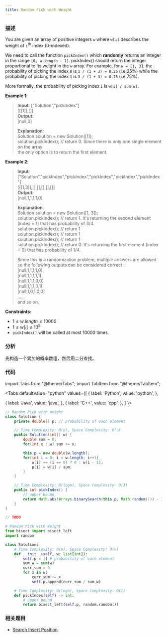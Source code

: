 ```yaml
---
title: Random Pick with Weight
---
```


### 描述

You are given an array of positive integers `w` where `w[i]` describes the weight of `i`<sup>th</sup> index (0-indexed).

We need to call the function `pickIndex()` which **randomly** returns an integer in the range `[0, w.length - 1]`. pickIndex() should return the integer proportional to its weight in the `w` array. For example, for `w = [1, 3]`, the probability of picking the index `0` is `1 / (1 + 3) = 0.25` (i.e 25%) while the probability of picking the index `1` is `3 / (1 + 3) = 0.75` (i.e 75%).

More formally, the probability of picking index `i` is `w[i] / sum(w)`.

**Example 1**:

> **Input**:
> ["Solution","pickIndex"]  
> [[[1]],[]]  
> **Output**:  
> [null,0]
>
> **Explanation**:  
> Solution solution = new Solution([1]);  
> solution.pickIndex(); // return 0. Since there is only one single element on the array  
> the only option is to return the first element.

**Example 2**:

> **Input**:
> ["Solution","pickIndex","pickIndex","pickIndex","pickIndex","pickIndex"]  
> [[[1,3]],[],[],[],[],[]]  
> **Output**:  
> [null,1,1,1,1,0]
>
> **Explanation**:  
> Solution solution = new Solution([1, 3]);  
> solution.pickIndex(); // return 1. It's returning the second element (index = 1) that has probability of 3/4.  
> solution.pickIndex(); // return 1  
> solution.pickIndex(); // return 1  
> solution.pickIndex(); // return 1  
> solution.pickIndex(); // return 0. It's returning the first element (index = 0) that has probability of 1/4.
>
> Since this is a randomization problem, multiple answers are allowed so the following outputs can be considered correct :  
> [null,1,1,1,1,0]  
> [null,1,1,1,1,1]  
> [null,1,1,1,0,0]  
> [null,1,1,1,0,1]  
> [null,1,0,1,0,0]  
> ......  
> and so on.

**Constraints**:

- $1 \leq w.length \leq 10000$
- $1 \leq w[i] \leq 10^5$
- `pickIndex()` will be called at most 10000 times.

### 分析

先构造一个累加的概率数组，然后用二分查找。

### 代码

import Tabs from "@theme/Tabs";
import TabItem from "@theme/TabItem";

<Tabs
defaultValue="python"
values={[
{ label: 'Python', value: 'python', },

{ label: 'Java', value: 'java', },
{ label: 'C++', value: 'cpp', },
]
}>
<TabItem value="java">

```java
// Random Pick with Weight
class Solution {
    private double[] p; // probability of each element

    // Time Complexity: O(n), Space Complexity: O(n)
    public Solution(int[] w) {
        double sum = 0;
        for(int x : w) sum += x;

        this.p = new double[w.length];
        for(int i = 0; i < w.length; i++){
            w[i] += (i == 0) ? 0 : w[i - 1];
            p[i] = w[i] / sum;
        }
    }

    // Time Complexity: O(logn), Space Complexity: O(1)
    public int pickIndex() {
        // upper bound
        return Math.abs(Arrays.binarySearch(this.p, Math.random())) - 1;
    }
}
```

</TabItem>
<TabItem value="cpp">

```cpp
// TODO
```

</TabItem>

<TabItem value="python">

```python
# Random Pick with Weight
from bisect import bisect_left
import random

class Solution:
    # Time Complexity: O(n), Space Complexity: O(n)
    def __init__(self, w: list[int]):
        self.p = [] # probability of each element
        sum_w = sum(w)
        curr_sum = 0
        for x in w:
            curr_sum += x
            self.p.append(curr_sum / sum_w)

    # Time Complexity: O(logn), Space Complexity: O(1)
    def pickIndex(self) -> int:
        # upper bound
        return bisect_left(self.p, random.random())
```

</TabItem>
</Tabs>

### 相关题目

- [Search Insert Position](search-insert-position.md)
